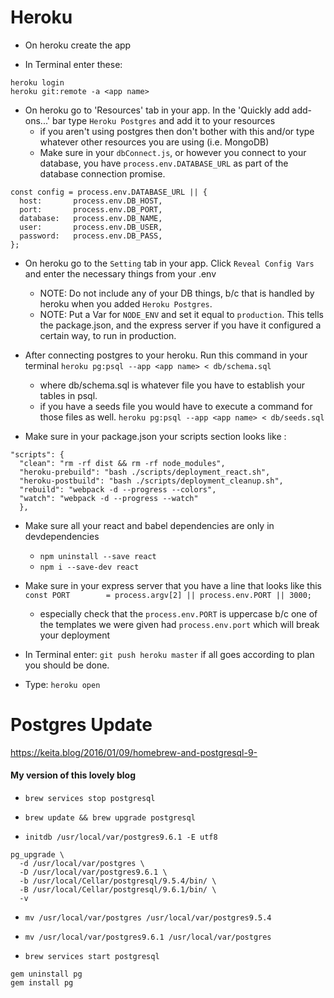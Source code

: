 # Heroku

- On heroku create the app

- In Terminal enter these:
```
heroku login
heroku git:remote -a <app name>
```

- On heroku go to 'Resources' tab in your app. In the 'Quickly add add-ons...' bar type `Heroku Postgres` and add it to your resources
  - if you aren't using postgres then don't bother with this and/or type whatever other resources you are using (i.e. MongoDB)
  - Make sure in your `dbConnect.js`, or however you connect to your database, you have `process.env.DATABASE_URL` as part of the database connection promise.

```
const config = process.env.DATABASE_URL || {
  host:       process.env.DB_HOST,
  port:       process.env.DB_PORT,
  database:   process.env.DB_NAME,
  user:       process.env.DB_USER,
  password:   process.env.DB_PASS,
};
```

- On heroku go to the `Setting` tab in your app. Click `Reveal Config Vars` and enter the necessary things from your .env
  - NOTE: Do not include any of your DB things, b/c that is handled by heroku when you added `Heroku Postgres`.
  - NOTE: Put a Var for `NODE_ENV` and set it equal to `production`. This tells the package.json, and the express server if you have it configured a certain way, to run in production.

- After connecting postgres to your heroku. Run this command in your terminal
`heroku pg:psql --app <app name> < db/schema.sql`
  - where db/schema.sql is whatever file you have to establish your tables in psql.
  - if you have a seeds file you would have to execute a command for those files as well.
`heroku pg:psql --app <app name> < db/seeds.sql`

- Make sure in your package.json your scripts section looks like :
```
"scripts": {
  "clean": "rm -rf dist && rm -rf node_modules",
  "heroku-prebuild": "bash ./scripts/deployment_react.sh",
  "heroku-postbuild": "bash ./scripts/deployment_cleanup.sh",
  "rebuild": "webpack -d --progress --colors",
  "watch": "webpack -d --progress --watch"
  },
  ```

- Make sure all your react and babel dependencies are only in devdependencies
  - `npm uninstall --save react`
  - `npm i --save-dev react`

- Make sure in your express server that you have a line that looks like this
`const PORT        = process.argv[2] || process.env.PORT || 3000;`
  - especially check that the `process.env.PORT` is uppercase b/c one of the templates we were given had `process.env.port` which will break your deployment

- In Terminal enter:
`git push heroku master`
 if all goes according to plan you should be done.

- Type:
  `heroku open`

# Postgres Update

https://keita.blog/2016/01/09/homebrew-and-postgresql-9-

#### My version of this lovely blog

- `brew services stop postgresql`

- `brew update && brew upgrade postgresql`

- `initdb /usr/local/var/postgres9.6.1 -E utf8`

```
pg_upgrade \
  -d /usr/local/var/postgres \
  -D /usr/local/var/postgres9.6.1 \
  -b /usr/local/Cellar/postgresql/9.5.4/bin/ \
  -B /usr/local/Cellar/postgresql/9.6.1/bin/ \
  -v
```

- `mv /usr/local/var/postgres /usr/local/var/postgres9.5.4`
- `mv /usr/local/var/postgres9.6.1 /usr/local/var/postgres`

- `brew services start postgresql`

```
gem uninstall pg
gem install pg
```
